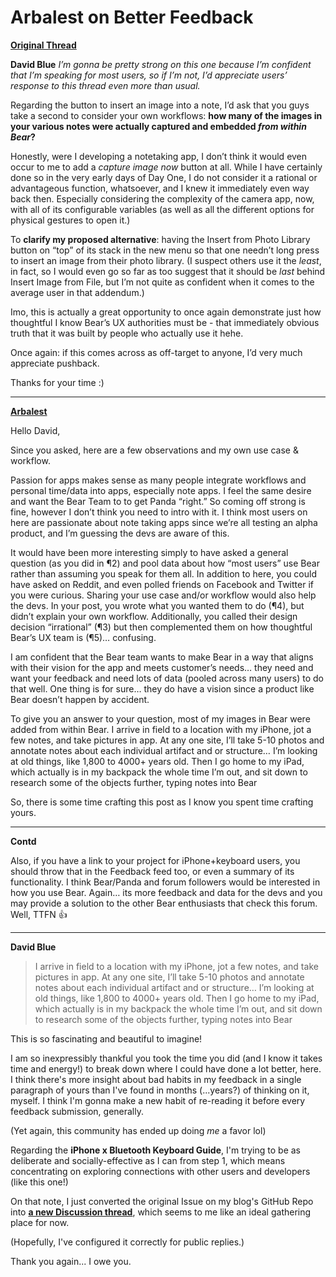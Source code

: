 # Arbalest on Better Feedback

[**Original Thread**](https://beta.bear.app/t/the-default-image-insert-action/1523)

**David Blue**
_I’m gonna be pretty strong on this one because I’m confident that I’m speaking for most users,  so if I’m not, I’d appreciate users’ response to this thread even more than usual._

Regarding the button to insert an image into a note, I’d ask that you guys take a second to consider your own workflows: **how many of the images in your various notes were actually captured and embedded _from within Bear_?**

Honestly, were I developing a notetaking app, I don’t think it would even occur to me to add a _capture image now_ button at all. While I have certainly done so in the very early days of Day One, I do not consider it a rational or advantageous function, whatsoever, and I knew it immediately even way back then. Especially considering the complexity of the camera app, now, with all of its configurable variables (as well as all the different options for physical gestures to open it.)

To **clarify my proposed alternative**: having the Insert from Photo Library button on “top” of its stack in the new menu so that one needn’t long press to insert an image from their photo library.
(I suspect others use it the _least_, in fact, so I would even go so far as too suggest that it should be _last_ behind Insert Image from File, but I’m not quite as confident when it comes to the average user in that addendum.)

Imo, this is actually a great opportunity to once again demonstrate just how thoughtful I know Bear’s UX authorities must be - that immediately obvious truth that it was built by people who actually use it hehe.

Once again: if this comes across as off-target to anyone, I’d very much appreciate pushback. 

Thanks for your time :)

***

[**Arbalest**](https://beta.bear.app/u/Arbalest)

Hello David,

Since you asked, here are a few observations and my own use case & workflow.

Passion for apps makes sense as many people integrate workflows and personal time/data into apps, especially note apps. I feel the same desire and want the Bear Team to to get Panda “right.” So coming off strong is fine, however I don’t think you need to intro with it. I think most users on here are passionate about note taking apps since we’re all testing an alpha product, and I’m guessing the devs are aware of this.

It would have been more interesting simply to have asked a general question (as you did in ¶2) and pool data about how “most users” use Bear rather than assuming you speak for them all. In addition to here, you could have asked on Reddit, and even polled friends on Facebook and Twitter if you were curious. Sharing your use case and/or workflow would also help the devs. In your post, you wrote what you wanted them to do (¶4), but didn’t explain your own workflow. Additionally, you called their design decision “irrational” (¶3) but then complemented them on how thoughtful Bear’s UX team is (¶5)… confusing.

I am confident that the Bear team wants to make Bear in a way that aligns with their vision for the app and meets customer’s needs… they need and want your feedback and need lots of data (pooled across many users) to do that well. One thing is for sure… they do have a vision since a product like Bear doesn’t happen by accident.

To give you an answer to your question, most of my images in Bear were added from within Bear. I arrive in field to a location with my iPhone, jot a few notes, and take pictures in app. At any one site, I’ll take 5-10 photos and annotate notes about each individual artifact and or structure… I’m looking at old things, like 1,800 to 4000+ years old. Then I go home to my iPad, which actually is in my backpack the whole time I’m out, and sit down to research some of the objects further, typing notes into Bear

So, there is some time crafting this post as I know you spent time crafting yours.

***

**Contd**

Also, if you have a link to your project for iPhone+keyboard users, you should throw that in the Feedback feed too, or even a summary of its functionality. I think Bear/Panda and forum followers would be interested in how you use Bear. Again… its more feedback and data for the devs and you may provide a solution to the other Bear enthusiasts that check this forum. Well, TTFN :thumbsup:

***

**David Blue**

> I  arrive in field to a location with my iPhone, jot a few notes, and take pictures in app. At any one site, I’ll take 5-10 photos and annotate notes about each individual artifact and or structure… I’m looking at old things, like 1,800 to 4000+ years old. Then I go home to my iPad, which actually is in my backpack the whole time I’m out, and sit down to research some of the objects further, typing notes into Bear

This is so fascinating and beautiful to imagine!

I am so inexpressibly thankful you took the time you did (and I know it takes time and energy!) to break down where I could have done a lot better, here. I think there's more insight about bad habits in my feedback in a single paragraph of yours than I've found in months (...years?) of thinking on it, myself. I think I'm gonna make a new habit of re-reading it before every feedback submission, generally.

(Yet again, this community has ended up doing *me* a favor lol)

Regarding the **iPhone x Bluetooth Keyboard Guide**, I'm trying to be as deliberate and socially-effective as I can from step 1, which means concentrating on exploring connections with other users and developers (like this one!) 

On that note, I just converted the original Issue on my blog's GitHub Repo into [**a new Discussion thread**](https://github.com/extratone/bilge/discussions/93), which seems to me like an ideal gathering place for now. 

(Hopefully, I've configured it correctly for public replies.)

Thank you again... I owe you.


